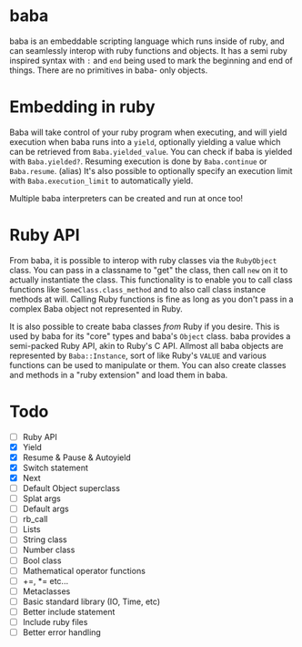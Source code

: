 # baba

baba is an embeddable scripting language which runs inside of ruby, and can seamlessly interop with ruby functions and objects.
It has a semi ruby inspired syntax with `:` and `end` being used to mark the beginning and end of things.
There are no primitives in baba- only objects.

# Embedding in ruby

Baba will take control of your ruby program when executing, and will yield execution when baba runs into a `yield`, optionally yielding a value which can be retrieved from `Baba.yielded_value`.
You can check if baba is yielded with `Baba.yielded?`. Resuming execution is done by `Baba.continue` or `Baba.resume`. (alias)
It's also possible to optionally specify an execution limit with `Baba.execution_limit` to automatically yield.

Multiple baba interpreters can be created and run at once too!

# Ruby API

From baba, it is possible to interop with ruby classes via the `RubyObject` class. You can pass in a classname to "get" the class, then call `new` on it to actually instantiate the class.
This functionality is to enable you to call class functions like `SomeClass.class_method` and to also call class instance methods at will.
Calling Ruby functions is fine as long as you don't pass in a complex Baba object not represented in Ruby.

It is also possible to create baba classes _from_ Ruby if you desire. This is used by baba for its "core" types and baba's `Object` class.
baba provides a semi-packed Ruby API, akin to Ruby's C API. Allmost all baba objects are represented by `Baba::Instance`, sort of like Ruby's `VALUE` and various functions can be used to manipulate or them.
You can also create classes and methods in a "ruby extension" and load them in baba.

# Todo

- [ ] Ruby API
- [x] Yield
- [x] Resume & Pause & Autoyield
- [x] Switch statement
- [x] Next
- [ ] Default Object superclass
- [ ] Splat args
- [ ] Default args
- [ ] rb_call
- [ ] Lists
- [ ] String class
- [ ] Number class
- [ ] Bool class
- [ ] Mathematical operator functions
- [ ] +=, \*= etc...
- [ ] Metaclasses
- [ ] Basic standard library (IO, Time, etc)
- [ ] Better include statement
- [ ] Include ruby files
- [ ] Better error handling
